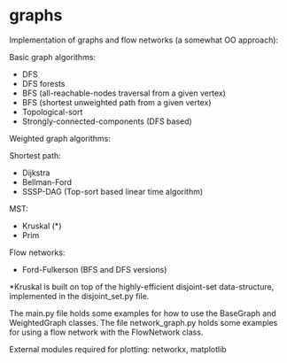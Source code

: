 # graphs
Implementation of graphs and flow networks (a somewhat OO approach):

Basic graph algorithms:
- DFS
- DFS forests
- BFS (all-reachable-nodes traversal from a given vertex)
- BFS (shortest unweighted path from a given vertex)
- Topological-sort
- Strongly-connected-components (DFS based)

Weighted graph algorithms:

  Shortest path:
  - Dijkstra
  - Bellman-Ford
  - SSSP-DAG (Top-sort based linear time algorithm)
  
  MST:
  - Kruskal (*)
  - Prim
  
Flow networks:
- Ford-Fulkerson (BFS and DFS versions)
  
*Kruskal is built on top of the highly-efficient disjoint-set data-structure, implemented in the disjoint_set.py file.

The main.py file holds some examples for how to use the BaseGraph and WeightedGraph classes.
The file network_graph.py holds some examples for using a flow network with the FlowNetwork class.


External modules required for plotting: networkx, matplotlib
